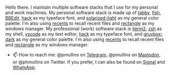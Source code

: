 Hello there. I maintain multiple software stacks that I use for my personal and work machines. My personal software stack is 
made up of [tabby](https://github.com/Eugeny/tabby), [fish](https://github.com/fish-shell/fish-shell), [BBEdit](https://www.barebones.com/products/bbedit/),
[hack](https://sourcefoundry.org/hack/) as my typeface font, and [solarized-light](https://ethanschoonover.com/solarized/) as my 
general color palette. I'm also using [recents](https://recentsapp.com/) to recall recent files and [rectangle](https://github.com/rxhanson/Rectangle) as my 
windows manager. My professional (work) software stack is [iterm2](https://iterm2.com/), [zsh](https://www.zsh.org/) as my shell, [vscode](https://code.visualstudio.com/) 
as my text editor, [hack](https://sourcefoundry.org/hack/) as my typeface font, and [gruvbox-dark](https://github.com/morhetz/gruvbox-contrib) 
as my general color palette. I'm also using [recents](https://recentsapp.com/) to recall recent files and [rectangle](https://github.com/rxhanson/Rectangle) as my 
windows manager.

- 📫 How to reach me: @pmullins on [Telegram](https://telegram.org/), @pmullins on [Mastodon](https://masthead.social), or @phmullins on 
Twitter. If you prefer, I can also be found on [Signal](https://signal.org/download/) and [WhatsApp](https://www.whatsapp.com/).